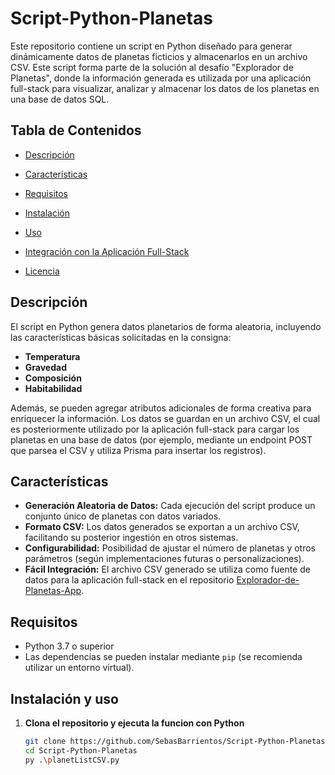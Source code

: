 # Script-Python-Planetas

Este repositorio contiene un script en Python diseñado para generar dinámicamente datos de planetas ficticios y almacenarlos en un archivo CSV. Este script forma parte de la solución al desafío "Explorador de Planetas", donde la información generada es utilizada por una aplicación full-stack para visualizar, analizar y almacenar los datos de los planetas en una base de datos SQL.

## Tabla de Contenidos

- [Descripción](#descripción)
- [Características](#características)
- [Requisitos](#requisitos)
- [Instalación](#instalación)
- [Uso](#uso)
- [Integración con la Aplicación Full-Stack](#integración-con-la-aplicación-full-stack)

- [Licencia](#licencia)

## Descripción

El script en Python genera datos planetarios de forma aleatoria, incluyendo las características básicas solicitadas en la consigna:
- **Temperatura**
- **Gravedad**
- **Composición**
- **Habitabilidad**

Además, se pueden agregar atributos adicionales de forma creativa para enriquecer la información. Los datos se guardan en un archivo CSV, el cual es posteriormente utilizado por la aplicación full-stack para cargar los planetas en una base de datos (por ejemplo, mediante un endpoint POST que parsea el CSV y utiliza Prisma para insertar los registros).

## Características

- **Generación Aleatoria de Datos:** Cada ejecución del script produce un conjunto único de planetas con datos variados.
- **Formato CSV:** Los datos generados se exportan a un archivo CSV, facilitando su posterior ingestión en otros sistemas.
- **Configurabilidad:** Posibilidad de ajustar el número de planetas y otros parámetros (según implementaciones futuras o personalizaciones).
- **Fácil Integración:** El archivo CSV generado se utiliza como fuente de datos para la aplicación full-stack en el repositorio [Explorador-de-Planetas-App](https://github.com/SebasBarrientos/Explorador-de-Planetas-App).

## Requisitos

- Python 3.7 o superior
- Las dependencias se pueden instalar mediante `pip` (se recomienda utilizar un entorno virtual).

## Instalación y uso

1. **Clona el repositorio y ejecuta la funcion con Python**

   ```bash
   git clone https://github.com/SebasBarrientos/Script-Python-Planetas.git
   cd Script-Python-Planetas
   py .\planetListCSV.py

